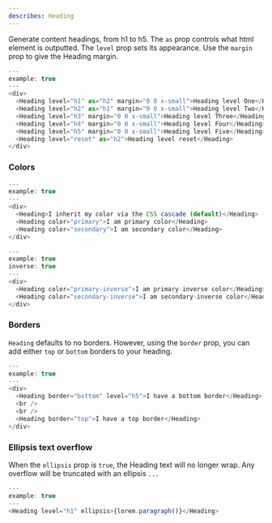 ```yaml
---
describes: Heading
---
```


Generate content headings, from h1 to h5. The `as` prop controls what
html element is outputted. The `level` prop sets its appearance.
Use the `margin` prop to give the Heading margin.

```js
---
example: true
---
<div>
  <Heading level="h1" as="h2" margin="0 0 x-small">Heading level One</Heading>
  <Heading level="h2" as="h1" margin="0 0 x-small">Heading level Two</Heading>
  <Heading level="h3" margin="0 0 x-small">Heading level Three</Heading>
  <Heading level="h4" margin="0 0 x-small">Heading level Four</Heading>
  <Heading level="h5" margin="0 0 x-small">Heading level Five</Heading>
  <Heading level="reset" as="h2">Heading level reset</Heading>
</div>
```

### Colors

```js
---
example: true
---
<div>
  <Heading>I inherit my color via the CSS cascade (default)</Heading>
  <Heading color="primary">I am primary color</Heading>
  <Heading color="secondary">I am secondary color</Heading>
</div>
```

```js
---
example: true
inverse: true
---
<div>
  <Heading color="primary-inverse">I am primary-inverse color</Heading>
  <Heading color="secondary-inverse">I am secondary-inverse color</Heading>
</div>
```

### Borders

`Heading` defaults to no borders. However, using the `border` prop, you can
add either `top` or `bottom` borders to your heading.

```js
---
example: true
---
<div>
  <Heading border="bottom" level="h5">I have a bottom border</Heading>
  <br />
  <br />
  <Heading border="top">I have a top border</Heading>
</div>
```

### Ellipsis text overflow

When the `ellipsis` prop is `true`, the Heading text will no longer
wrap. Any overflow will be truncated with an ellipsis `...`

```js
---
example: true
---
<Heading level="h1" ellipsis>{lorem.paragraph()}</Heading>
```
